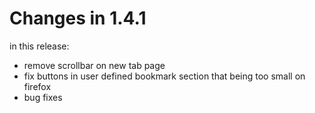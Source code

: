 # Changes in 1.4.1

in this release:

- remove scrollbar on new tab page
- fix buttons in user defined bookmark section that being too small on firefox
- bug fixes
